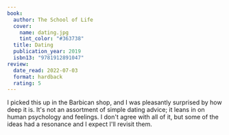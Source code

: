 ```yaml
---
book:
  author: The School of Life
  cover:
    name: dating.jpg
    tint_color: "#363738"
  title: Dating
  publication_year: 2019
  isbn13: "9781912891047"
review:
  date_read: 2022-07-03
  format: hardback
  rating: 5
---
```


I picked this up in the Barbican shop, and I was pleasantly surprised by how deep it is.
It's not an assortment of simple dating advice; it leans in on human psychology and feelings.
I don't agree with all of it, but some of the ideas had a resonance and I expect I'll revisit them.
